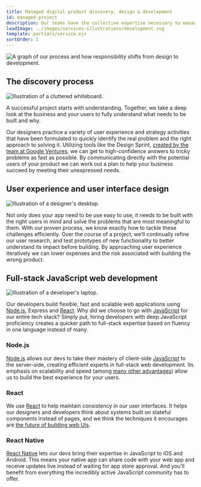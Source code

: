 ```yaml
---
title: Managed digital product discovery, design & development
id: managed-project
description: Our teams have the collective expertise necessary to manage, build and ship great products for web and mobile. Whether you’re getting your first app out the door or you need an outside team’s perspective and focus, our people have a track record of delivering great work efficiently.
leadImage: ../images/services-illustrations/development.svg
template: partials/service.ejs
sortOrder: 1
---
```


<div class="process-graph-container">
  <picture>
    <source media="(min-width: 700px)" srcset="../../images/services-illustrations/process-graph-wide.svg">
    <img src="../../images/services-illustrations/process-graph-narrow.svg" alt="A graph of our process and how responsibility shifts from design to development.">
  </picture>
</div>

<h2 class="text-heading-two">The discovery process</h2>

<div class="services--container-image right">
  <img src="../../images/services-illustrations/discovery.svg" alt="Illustration of a cluttered whiteboard." />
</div>

<p>A successful project starts with understanding. Together, we take a deep look at the business and your users to fully understand what needs to be built and why.</p>

<p>Our designers practice a variety of user experience and strategy activities that have been formulated to quickly identify the real problem and the right approach to solving it. Utilizing tools like the Design Sprint, <a href="http://www.gv.com/sprint/">created by the team at Google Ventures</a>, we can get to high-confidence answers to tricky problems as fast as possible. By communicating directly with the potential users of your product we can work out a plan to help your business succeed by meeting their unexpressed needs.</p>

<h2 class="text-heading-two">User experience and user interface design</h2>

<div class="services--container-image right">
  <img src="../../images/services-illustrations/design.svg" alt="Illustration of a designer's desktop." />
</div>

<p>Not only does your app need to be use easy to use, it needs to be built with the right users in mind and solve the problems that are most meaningful to them. With our proven process, we know exactly how to tackle these challenges efficiently. Over the course of a project, we’ll continually refine our user research, and test prototypes of new functionality to better understand its impact before building. By approaching user experience iteratively we can lower expenses and the risk associated with building the wrong product.</p>

<h2 class="text-heading-two">Full-stack JavaScript web development</h2>

<div class="services--container-image right">
  <img src="../../images/services-illustrations/development.svg" alt="Illustration of a developer's laptop." />
</div>

<p>Our developers build flexible, fast and scalable web applications using <a href="/technologies/node/">Node.js</a>, Express and <a href="/technologies/react/">React</a>. Why did we choose to go with <a href="/technologies/javascript/">JavaScript</a> for our entire tech stack? Simply put, hiring developers with deep JavaScript proficiency creates a quicker path to full-stack expertise based on fluency in one language instead of many.</p>

<h3 class="text-heading-three">Node.js</h3>

<p><a href="/technologies/node/">Node.js</a> allows our devs to take their mastery of client-side <a href="/technologies/javascript/">JavaScript</a> to the server-side, creating efficient experts in full-stack web development. Its emphasis on scalability and speed (among <a href="http://blog.modulus.io/top-10-reasons-to-use-node">many other advantages</a>) allow us to build the best experience for your users.</p>

<h3 class="text-heading-three">React</h3>

<p>We use <a href="/technologies/react/">React</a> to help maintain consistency in our user interfaces. It helps our designers and developers think about systems built on stateful components instead of pages, and we think the techniques it encourages are <a href="https://facebook.github.io/react/docs/why-react.html">the future of building web UIs</a>.</p>

<h3 class="text-heading-three">React Native</h3>

<p><a href="/technologies/react-native/">React Native</a> lets our devs bring their expertise in JavaScript to iOS and Android. This means your native app can share code with your web app and receive updates live instead of waiting for app store approval. And you’ll benefit from everything the incredibly active JavaScript community has to offer.</p>

